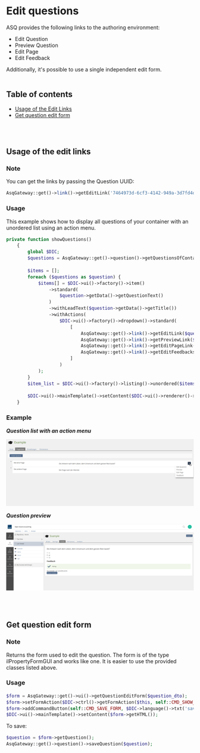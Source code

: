 # Edit questions

ASQ provides the following links to the authoring environment:
* Edit Question
* Preview Question
* Edit Page
* Edit Feedback

Additionally, it's possible to use a single independent edit form.
<br>
<br>


## Table of contents

- [Usage of the Edit Links](#usage-of-the-edit-links)
- [Get question edit form](#get-question-edit-form)
    
<br>
<br>


## Usage of the edit links

### Note

You can get the links by passing the Question UUID:
```php
AsqGateway::get()->link()->getEditLink('7464973d-6cf3-4142-949a-3d7fd4d48169')
```

### Usage
This example shows how to display all questions of your container with an unordered list using an action menu.
```php
private function showQuestions()
    {
        global $DIC;
        $questions = AsqGateway::get()->question()->getQuestionsOfContainer($this->object->getId());

        $items = [];
        foreach ($questions as $question) {
            $items[] = $DIC->ui()->factory()->item()
                ->standard(
                    $question->getData()->getQuestionText()
                )
                ->withLeadText($question->getData()->getTitle())
                ->withActions(
                    $DIC->ui()->factory()->dropdown()->standard(
                        [
                            AsqGateway::get()->link()->getEditLink($question->getId()),
                            AsqGateway::get()->link()->getPreviewLink($question->getId()),
                            AsqGateway::get()->link()->getEditPageLink($question->getId()),
                            AsqGateway::get()->link()->getEditFeedbacksLink($question->getId())
                        ]
                    )
            );
        }
        $item_list = $DIC->ui()->factory()->listing()->unordered($items);

        $DIC->ui()->mainTemplate()->setContent($DIC->ui()->renderer()->render($item_list));
    }
```
### Example
***Question list with an action menu***

![](asq_edit_question.png)

***Question preview***

![](asq_preview_question.png)
    
<br>
<br>


## Get question edit form

### Note
Returns the form used to edit the question. The form is of the type ilPropertyFormGUI and works like one.
It is easier to use the provided classes listed above.

### Usage
```php
$form = AsqGateway::get()->ui()->getQuestionEditForm($question_dto);
$form->setFormAction($DIC->ctrl()->getFormAction($this, self::CMD_SHOW_FORM));
$form->addCommandButton(self::CMD_SAVE_FORM, $DIC->language()->txt('save'));
$DIC->ui()->mainTemplate()->setContent($form->getHTML());
```

To save:

```php
$question = $form->getQuestion();
AsqGateway::get()->question()->saveQuestion($question);
```